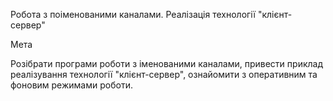 Робота з поіменованими каналами. Реалізація технології "клієнт-сервер"

Мета

Розібрати програми роботи з іменованими каналами, привести приклад реалізування технології "клієнт-сервер", ознайомити з оперативним та фоновим режимами роботи.
